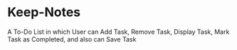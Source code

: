 # Keep-Notes
A To-Do List in which User can Add Task, Remove Task, Display Task, Mark Task as Completed, and also can Save Task
